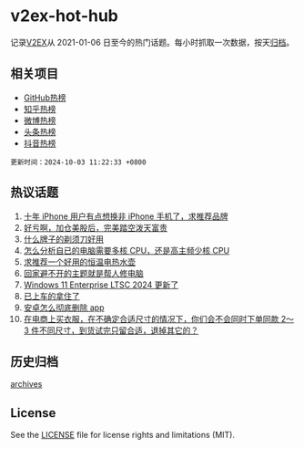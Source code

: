 # v2ex-hot-hub

 记录[V2EX](https://www.v2ex.com/)从 2021-01-06 日至今的热门话题。每小时抓取一次数据，按天[归档](archives)。
 
 ## 相关项目

- [GitHub热榜](https://github.com/lonnyzhang423/github-hot-hub)
- [知乎热榜](https://github.com/lonnyzhang423/zhihu-hot-hub)
- [微博热榜](https://github.com/lonnyzhang423/weibo-hot-hub)
- [头条热榜](https://github.com/lonnyzhang423/toutiao-hot-hub)
- [抖音热榜](https://github.com/lonnyzhang423/douyin-hot-hub)


 `更新时间：2024-10-03 11:22:33 +0800`

## 热议话题

1. [十年 iPhone 用户有点想换非 iPhone 手机了，求推荐品牌](https://www.v2ex.com/t/1077444)
1. [好亏啊，加仓美股后，完美踏空泼天富贵](https://www.v2ex.com/t/1077380)
1. [什么牌子的剃须刀好用](https://www.v2ex.com/t/1077401)
1. [怎么分析自已的电脑需要多核 CPU，还是高主频少核 CPU](https://www.v2ex.com/t/1077418)
1. [求推荐一个好用的恒温电热水壶](https://www.v2ex.com/t/1077426)
1. [回家避不开的主题就是帮人修电脑](https://www.v2ex.com/t/1077421)
1. [Windows 11 Enterprise LTSC 2024 更新了](https://www.v2ex.com/t/1077388)
1. [已上车的拿住了](https://www.v2ex.com/t/1077409)
1. [安卓怎么彻底删除 app](https://www.v2ex.com/t/1077378)
1. [在电商上买衣服，在不确定合适尺寸的情况下，你们会不会同时下单同款 2～ 3 件不同尺寸，到货试完只留合适，退掉其它的？](https://www.v2ex.com/t/1077462)

## 历史归档

[archives](archives)

## License

See the [LICENSE](LICENSE) file for license rights and limitations (MIT).
